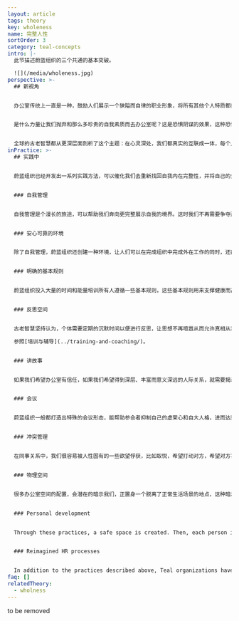 ```yaml
---
layout: article
tags: theory
key: wholeness
name: 完整人性
sortOrder: 3
category: teal-concepts
intro: |-
  此节描述蔚蓝组织的三个共通的基本突破。

  ![](/media/wholeness.jpg)
perspective: >-
  ## 新视角


  办公室传统上一直是一种，鼓励人们展示一个狭隘而自律的职业形象，将所有其他个人特质都挡在门外的空间。职场通常要求我们只展示理性的正面素质，展示刚毅和坚强，隐藏怀疑和怯懦。理性是王道，情感、直觉和我们的灵性侧面一般不受欢迎，或不合时宜。^\[Laloux, Frederic (2014-02-09). Reinventing Organizations: A Guide to Creating Organizations Inspired by the Next Stage of Human Consciousness (Kindle Locations 1310-1313). Nelson Parker. Kindle Edition.]


  是什么力量让我们抛弃和那么多珍贵的自我素质而去办公室呢？这是恐惧阴谋的效果，这种恐惧机制对成员和组织同样生效。组织一侧的恐惧是，如果人们将完整的自我带进办公室，那些情绪、癖好，以及休闲服饰等会让办公室变得混乱无序。军队早就知晓，只要果让人们感觉到自己是随时可以互相替代的同规格存在，就会很容易施加控制。职员一侧的恐惧则是，如果在工作环境展示出自己的全部真实侧面，会暴露自我而遭到差评或嘲笑，被看作怪人或不合群者。于是人人都认为安全起见，应该将自我隐藏在一个职业形象面具背后。


  全球的古老智慧都从更深层面剖析了这个主题：在心灵深处，我们都真实的互联成一体，每个人都是有机整体的单元，但我们已经遗忘了这个真相。我们出生就进入身份分离的文化环境，在成长过程中也被教育洗脑而感觉到与自己更深特质的分离，以及与周围其他人和生命体的分离。这些古老智慧告诉我们，咱们最深层的生命意义即使命，就是在自己内在以及跟外在世界的联系中，重新找回这种固有的完整性。这个灵性洞见激活了蔚蓝组织的第二个突破：力图建造一个，能支撑我们回归完整人性之旅途的空间。当我们敢于脱下面具，将自己的全部素质带入工作中，就会开始发生很多奇迹。每当我们将完整自己的某个部分用伪善隐藏起来，我们就将自己的一部分潜力，或创造力以及能量丢弃了。这就是为何很多办公室都感觉毫无生命力。在完整人性中我们的生命力是圆满的。我们会惊诧的发现，在自己内部蕴藏着超乎想象的丰满生命力。在同事关系角度，很多让办公室不舒服或低效能量也会消失。工作成为一种承载方式，我们在那里互相帮助对方揭示自己的内在壮丽并创化实现自己的使命。^\[Laloux, Frederic (2014-02-09). Reinventing Organizations: A Guide to Creating Organizations Inspired by the Next Stage of Human Consciousness (Kindle Locations 3128-3143). Nelson Parker. Kindle Edition.]
inPractice: >-
  ## 实践中


  蔚蓝组织已经开发出一系列实践方法，可以催化我们去重新找回自我内在完整性，并将自己的全部素质带入工作中。


  ### 自我管理


  自我管理是个漫长的旅途，可以帮助我们奔向更完整展示自我的境界。这时我们不再需要争夺那些珍稀的升职机会，不再需要讨好上司，不再有那么多需要鞠躬的对象，大多数办公室政治的毒草都会被从组织内摒弃。不再有上司在背后监视，不再有需要排队晋升的职员群体，不再有随时会成为竞争对手的同僚，我们终于可以放下各种警惕，而单纯聚焦在工作上，去做自己喜欢的事。^\[Laloux, Frederic (2014-02-09). Reinventing Organizations: A Guide to Creating Organizations Inspired by the Next Stage of Human Consciousness (Kindle Locations 3144-3147). Nelson Parker. Kindle Edition.]


  ### 安心可靠的环境


  除了自我管理，蔚蓝组织还创建一种环境，让人们可以在完成组织中完成外在工作的同时，还能在内在成长层面也互相支撑。蔚蓝组织的智慧知道，每当我们的恐惧被激发出来，其实就是一个通过学习而朝向更加完整自我成长的机会，即重新找回那些被自己否定或压抑在阴暗中的一些自我面向和特质的机会。这种组织智慧相信，如果我们希望邀请完整的自我而非过滤的伪善面具，进行自由的展示，这也包括内在灵魂的羞涩发言，我们就需要建造一个安全安心而关怀备至的办公室空间。我们需要学会仔细甄别和关照自己在同事社区内言行中的那些，可能危害心理安全和信任关系的微妙表达。^\[Laloux, Frederic (2014-02-09). Reinventing Organizations: A Guide to Creating Organizations Inspired by the Next Stage of Human Consciousness (Kindle Locations 3176-3226). Nelson Parker. Kindle Edition.]


  ### 明确的基本规则


  蔚蓝组织投入大量的时间和能量培训所有人遵循一些基本规则，这些基本规则用来支撑健康而高效的协作。很多组织还书写了这些规则的文档。比如，RHD有详尽的“责权清单”；晨星有“组织愿景”，“同事守则”，“商务哲学通则”；法维有“词条”；霍尔有“宪法”。这些文档有为安全安心高效办公环境提供了一种愿景。这些文档为员工提供了一种用来探讨健康人际关系的语言，同时划线分割了推荐行为和不可接受行为。^\[Laloux, Frederic (2014-02-09). Reinventing Organizations: A Guide to Creating Organizations Inspired by the Next Stage of Human Consciousness (Kindle Locations 3358-3362). Nelson Parker. Kindle Edition.]


  ### 反思空间


  古老智慧坚持认为，个体需要定期的沉默时间以便进行反思，让思想不再喧嚣从而允许真相从我们的更深层面浮现出来（直觉）。越来越多人开始冥想—沉思、祈祷、瑜伽、大自然中散步 —并将这些行动编入自己的日常之中。很多蔚蓝组织都在办公室某处准备安静的房间，还有些则主持一些冥想和瑜伽课程。这种实践能为个体打开一个，能在繁忙日常工作中进行反思和自我觉察的空间。还有些更进一步：他们还创造了集体反思的时间段，比如小组培训、团队监测、全局反思、沉默数日等。 ^\[Laloux, Frederic (2014-02-09). Reinventing Organizations: A Guide to Creating Organizations Inspired by the Next Stage of Human Consciousness (Kindle Locations 3378-3384). Nelson Parker. Kindle Edition.]

  参照[培训与辅导](../training-and-coaching/)。


  ### 讲故事


  如果我们希望办公室有信任，如果我们希望得到深层、丰富而意义深远的人际关系，就需要揭示更多真实的自我，朝向完整的自我表达进发。在很多公司，当发现团队不能良好协作，就召集一个团建活动，这已经成为一种时尚。虽然互相鞠躬道歉可以起到从工作中解脱片刻的娱乐效果，但这类活动通常毫无突破，都只是表面功夫，不能在较深的层面培育真正的信任和社区氛围。这些活动缺乏一个必不可少的重要元素，那是人类从原始时代就一直用来打造社区并建立共享语境的重要手段：讲故事。那些能将我们融合一体的带有赋权力量的故事，大多已经失传了。在这个失传过程中，我们的良好社群关系也被削弱萎缩。我们需要找回讲故事方式的力量，正如作家派克帕默所言：^\[Laloux, Frederic (2014-02-09). Reinventing Organizations: A Guide to Creating Organizations Inspired by the Next Stage of Human Consciousness (Kindle Locations 3486-3495). Nelson Parker. Kindle Edition.]你越是了解另一个人的经历，就越不容易怀疑和厌恶他。人际关系的信任如何打造？就是更多了解对方。通过能嵌入工作的简单问话来了解对方，打造一个不仅为员工提供工作，同时也能在此过程中荣耀灵魂的办公室。^\[Parker Palmer, “On the Edge: Have the Courage to Lead with Soul,” Journal for Staff Development, National Staff Development Council, Spring 2008.]


  ### 会议


  蔚蓝组织一般都打造出特殊的会议形态，能帮助参会者抑制自己的虚荣心和自大人格，进而达到在一个完整人性层面的协调协作。这些做法有的很简洁，有的很高级。在桑楚公司，每个会议都开始于一分钟静默，帮助人们将自己拉回当下。很多蔚蓝组织的会议，在开始和结束时设置一个报入和报出动作。^\[Laloux, Frederic (2014-02-09). Reinventing Organizations: A Guide to Creating Organizations Inspired by the Next Stage of Human Consciousness (Kindle Locations 3573-3577). Nelson Parker. Kindle Edition.] 参见[会议](../meetings/)。


  ### 冲突管理


  在同事关系中，我们很容易被人性固有的一些欲望俘获，比如取悦，希望打动对方，希望对方喜欢自己，或掌控等。我们的自大人格很容易侵犯对方或被侵犯。但我们的灵魂知晓精准的界限，有时灵魂会昭示说，我们需要通过冲突将这些该有的界限复位。如果没有冲突，我们会陷入过度迎合或过度防卫，两者都导致我们无法在同事互动和人际关系中展示真实完整的自我。蔚蓝组织已经打造了一些用来识别并解决冲突的实践方法。^\[Laloux, Frederic (2014-02-09). Reinventing Organizations: A Guide to Creating Organizations Inspired by the Next Stage of Human Consciousness (Kindle Locations 3630-3634). Nelson Parker. Kindle Edition.] 参见[冲突解决](../conflict-resolution/)。


  ### 物理空间


  很多办公室空间的配置，会潜在的暗示我们，正置身一个脱离了正常生活场景的地点，这种暗示强迫我们伪装与其他环境中不同的面具式言行。蔚蓝组织则建造一些能激励员工将更完整自我展示出来的物理空间。桑楚公司欢迎员工的宠物狗进入办公室。不仅备有多个微波炉，还在厨房准备了全套炉具，培育一种让成员能在其中下厨并同进餐饮的社区氛围。在布尔佐格，鼓励护士按照自己的爱好装饰更有归属感的小局域办公室。在法维，团队可以选择涂染自己区域附近机器的颜色，并用喜好的招贴画、植物和水族景致装饰店铺。蔚蓝组织投入大量资源，促进员工与大自然的连接，以便让大家能慢下来，找到与自己与世界的更深层连接关系：太阳液压公司将所有工厂的设置在湖畔；桑楚则舍弃了能保障中央空调的传统固定窗模式，升级为更宽敞的向外开放的窗户。^\[Laloux, Frederic (2014-02-09). Reinventing Organizations: A Guide to Creating Organizations Inspired by the Next Stage of Human Consciousness (Kindle Locations 3692-3707). Nelson Parker. Kindle Edition.]


  ### Personal development


  Through these practices, a safe space is created. Then, each person is responsible to follow his/her own process of self–awareness and personal development. The daily practices that Teal organization offer, such as reflective space, storytelling, meetings without ego and conflict resolution methodologies, are the tools each person has available to define and follow his way. And only in this process of matching such an organizational approach with the individual’s responsibility for self-growth, can self-management and listening to purpose flourish.


  ### Reimagined HR processes


  In addition to the practices described above, Teal organizations have reframed all of the key human resources processes— recruitment, onboarding, training, evaluation, compensation, dismissal— in ways to eliminate fear and feelings of separation and reclaim wholeness. See *Human Resource practices*.
faq: []
relatedTheory:
  - wholness
---
```

to be removed